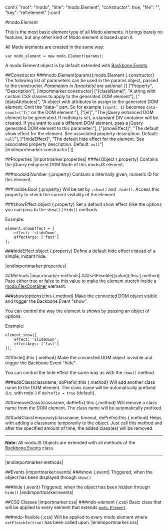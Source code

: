 conf:{
    "root": "modo",
    "title": "modo.Element",
    "constructor": true,
    "file": "",
    "key": "ref:element"
}:conf

#modo.Element

This is the most basic element type of all Modo elements. It brings barely no features, but any other kind of Modo element is based upon it.

All Modo elements are created in the same way:

    var modo_element = new modo.Element(params);

A modo.Element object is by default extended with [Backbone.Events](http://backbonejs.org/#Events).

##Constructor
###modo.Element(params):modo.Element {.constructor}
The following list of parameters can be used in the params object, passed to the constructor.
_Parameters in [brackets] are optional._
[[
["Property", "Description"],
|importmarker:constructor|
["[className]", "A string with custom CSS classes to apply to the generated DOM element"],
["[dataAttributes]", "A object with attributes to assign to the generated DOM element. Omit the \"data-\" part. So for example `{count: 1}` becomes `data-count=\"1\"` on the DOM element."],
["[el]", "The jQuery enhanced DOM element to be generated. If nothing is set, a standard DIV container will be created. If you want to use a different DOM element, pass a jQuery generated DOM element to this parameter."],
["[showEffect]", "The default show effect for the element. See associated property description. Default: `null`"],
["[hideEffect]", "The default hide effect for the element. See associated property description. Default: `null`"]
|endimportmarker:constructor|
]]

##Properties
|importmarker:properties|
###el:Object {.property}
Contains the jQuery enhanced DOM Node of this modoJS element.

###modoId:Number {.property}
Contains a internally given, numeric ID for this element.

###visible:Bool {.property}
Will be set by `.show()` and `.hide()`. Access this property to check the current visibility of the element.

###showEffect:object {.property}
Set a default show effect (like the options you can pass to the `show()` / `hide()` methods.

Example:

    element.showEffect = {
        effect: 'slideDown',
        effectArgs: ['fast']
    };
    
###hideEffect:object {.property}
Define a default hide effect instead of a simple, instant hide.

|endimportmarker:properties|


##Methods
|importmarker:methods|
###setFlexible([value]):this {.method}
Pass either true or false to this value to make the element stretch inside a [modo.FlexContainer](flexcontainer) element.

###show(options):this {.method}
Make the connected DOM object visible and trigger the Backbone Event "show".

You can control the way the element is shown by passing an object of options.

Example:

    element.show({
        effect: 'slideDown',
        effectArgs: ['fast']
    });

###hide():this {.method}
Make the connected DOM object invisible and trigger the Backbone Event "hide".

You can control the hide effect the same way as with the `show()` method.

###addClass(classname, doPrefix):this {.method}
Will add another class name to the DOM element. The class name will be automatically prefixed (i.e. with mdo-) if `doPrefix = true` (default).

###removeClass(classname, doPrefix):this {.method}
Will remove a class name from the DOM element. The class name will be automatically prefixed.

###addClassTemporary(classname, timeout, doPrefix):this {.method}
Helps with adding a classname temporarily to the object. Just call this method and after the specified
amount of time, the added class(es) will be removed.

---------------------

__Note:__ All modoJS Objects are extended with all methods of the [Backbone.Events](http://backbonejs.org/#Events) class.

---------------------
|endimportmarker:methods|

##Events
|importmarker:events|
###show {.event}
Triggered, when the object has been displayed through `show()`

###hide {.event}
Triggered, when the object has been hidden through `hide()`
|endimportmarker:events|

##CSS Classes
|importmarker:css|
###mdo-element {.css}
Basic class that will be applied to every element that extends [`modo.Element`](element).

###mdo-flexible {.css}
Will be applied to every modo element where `setFlexible(true)` has been called upon.
|endimportmarker:css|